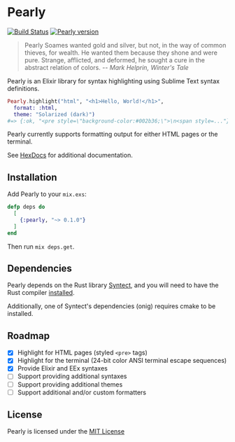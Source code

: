 # Pearly

[![Build Status](https://travis-ci.org/mischov/pearly.svg?branch=master)](https://travis-ci.org/mischov/pearly)
[![Pearly version](https://img.shields.io/hexpm/v/pearly.svg)](https://hex.pm/packages/pearly)

> Pearly Soames wanted gold and silver, but not, in the way of common thieves, for wealth. He wanted them because they shone and were pure. Strange, afflicted, and deformed, he sought a cure in the abstract relation of colors.
> -- <cite>Mark Helprin, *Winter's Tale*</cite>

Pearly is an Elixir library for syntax highlighting using Sublime Text syntax definitions.

```elixir
Pearly.highlight("html", "<h1>Hello, World!</h1>",
  format: :html,
  theme: "Solarized (dark)")
#=> {:ok, "<pre style=\"background-color:#002b36;\">\n<span style=..."}
```

Pearly currently supports formatting output for either HTML pages or the terminal.

See [HexDocs](https://hexdocs.pm/pearly/Pearly.html) for additional documentation.

## Installation

Add Pearly to your `mix.exs`:

```elixir
defp deps do
  [
    {:pearly, "~> 0.1.0"}
  ]
end
```

Then run `mix deps.get`.

## Dependencies

Pearly depends on the Rust library [Syntect](https://github.com/trishume/syntect), and you will need to have the Rust compiler [installed](https://www.rust-lang.org/en-US/install.html).

Additionally, one of Syntect's dependencies (onig) requires cmake to be installed.

## Roadmap

  - [x] Highlight for HTML pages (styled `<pre>` tags)
  - [x] Highlight for the terminal (24-bit color ANSI terminal escape sequences)
  - [x] Provide Elixir and EEx syntaxes
  - [ ] Support providing additional syntaxes
  - [ ] Support providing additional themes
  - [ ] Support additional and/or custom formatters

## License

Pearly is licensed under the [MIT License](LICENSE)
